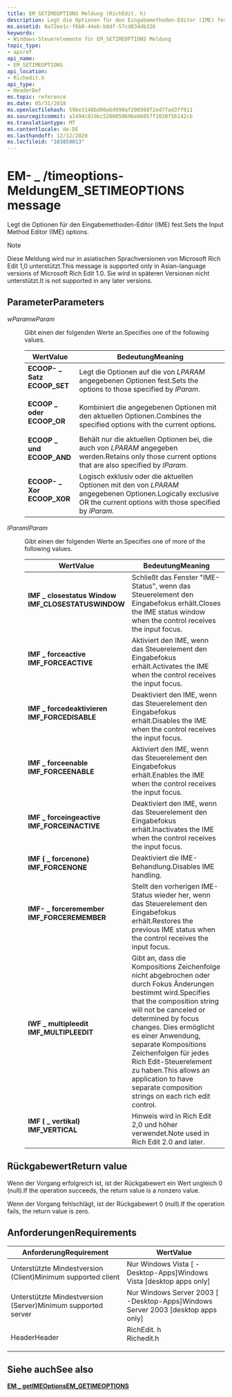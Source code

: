 ```yaml
---
title: EM_SETIMEOPTIONS Meldung (RichEdit. h)
description: Legt die Optionen für den Eingabemethoden-Editor (IME) fest.
ms.assetid: 8a72ee1c-f6b8-44eb-b8df-57cd834db326
keywords:
- Windows-Steuerelemente für EM_SETIMEOPTIONS Meldung
topic_type:
- apiref
api_name:
- EM_SETIMEOPTIONS
api_location:
- Richedit.h
api_type:
- HeaderDef
ms.topic: reference
ms.date: 05/31/2018
ms.openlocfilehash: 59be3148bd00abd998af200368f2ed77ad3ff911
ms.sourcegitcommit: a1494c819bc5200050696e66057f1020f5b142cb
ms.translationtype: MT
ms.contentlocale: de-DE
ms.lasthandoff: 12/12/2020
ms.locfileid: "103859013"
---
```

# <a name="em_setimeoptions-message"></a><span data-ttu-id="19820-104">EM- \_ /timeoptions-Meldung</span><span class="sxs-lookup"><span data-stu-id="19820-104">EM\_SETIMEOPTIONS message</span></span>

<span data-ttu-id="19820-105">Legt die Optionen für den Eingabemethoden-Editor (IME) fest.</span><span class="sxs-lookup"><span data-stu-id="19820-105">Sets the Input Method Editor (IME) options.</span></span>

> [!Note]  
> <span data-ttu-id="19820-106">Diese Meldung wird nur in asiatischen Sprachversionen von Microsoft Rich Edit 1,0 unterstützt.</span><span class="sxs-lookup"><span data-stu-id="19820-106">This message is supported only in Asian-language versions of Microsoft Rich Edit 1.0.</span></span> <span data-ttu-id="19820-107">Sie wird in späteren Versionen nicht unterstützt.</span><span class="sxs-lookup"><span data-stu-id="19820-107">It is not supported in any later versions.</span></span>

 

## <a name="parameters"></a><span data-ttu-id="19820-108">Parameter</span><span class="sxs-lookup"><span data-stu-id="19820-108">Parameters</span></span>

<dl> <dt>

<span data-ttu-id="19820-109">*wParam*</span><span class="sxs-lookup"><span data-stu-id="19820-109">*wParam*</span></span> 
</dt> <dd>

<span data-ttu-id="19820-110">Gibt einen der folgenden Werte an.</span><span class="sxs-lookup"><span data-stu-id="19820-110">Specifies one of the following values.</span></span>



| <span data-ttu-id="19820-111">Wert</span><span class="sxs-lookup"><span data-stu-id="19820-111">Value</span></span>                                                                                                                                             | <span data-ttu-id="19820-112">Bedeutung</span><span class="sxs-lookup"><span data-stu-id="19820-112">Meaning</span></span>                                                                                 |
|---------------------------------------------------------------------------------------------------------------------------------------------------|-----------------------------------------------------------------------------------------|
| <span id="ECOOP_SET"></span><span id="ecoop_set"></span><dl> <span data-ttu-id="19820-113"><dt>**ECOOP- \_ Satz**</dt></span><span class="sxs-lookup"><span data-stu-id="19820-113"><dt>**ECOOP\_SET**</dt></span></span> </dl> | <span data-ttu-id="19820-114">Legt die Optionen auf die von *LPARAM* angegebenen Optionen fest.</span><span class="sxs-lookup"><span data-stu-id="19820-114">Sets the options to those specified by *lParam*.</span></span><br/>                             |
| <span id="ECOOP_OR"></span><span id="ecoop_or"></span><dl> <span data-ttu-id="19820-115"><dt>**ECOOP \_ oder**</dt></span><span class="sxs-lookup"><span data-stu-id="19820-115"><dt>**ECOOP\_OR**</dt></span></span> </dl>    | <span data-ttu-id="19820-116">Kombiniert die angegebenen Optionen mit den aktuellen Optionen.</span><span class="sxs-lookup"><span data-stu-id="19820-116">Combines the specified options with the current options.</span></span><br/>                     |
| <span id="ECOOP_AND"></span><span id="ecoop_and"></span><dl> <span data-ttu-id="19820-117"><dt>**ECOOP \_ und**</dt></span><span class="sxs-lookup"><span data-stu-id="19820-117"><dt>**ECOOP\_AND**</dt></span></span> </dl> | <span data-ttu-id="19820-118">Behält nur die aktuellen Optionen bei, die auch von *LPARAM* angegeben werden.</span><span class="sxs-lookup"><span data-stu-id="19820-118">Retains only those current options that are also specified by *lParam*.</span></span><br/>      |
| <span id="ECOOP_XOR"></span><span id="ecoop_xor"></span><dl> <span data-ttu-id="19820-119"><dt>**ECOOP- \_ Xor**</dt></span><span class="sxs-lookup"><span data-stu-id="19820-119"><dt>**ECOOP\_XOR**</dt></span></span> </dl> | <span data-ttu-id="19820-120">Logisch exklusiv oder die aktuellen Optionen mit den von *LPARAM* angegebenen Optionen.</span><span class="sxs-lookup"><span data-stu-id="19820-120">Logically exclusive OR the current options with those specified by *lParam.*</span></span><br/> |



 

</dd> <dt>

<span data-ttu-id="19820-121">*lParam*</span><span class="sxs-lookup"><span data-stu-id="19820-121">*lParam*</span></span> 
</dt> <dd>

<span data-ttu-id="19820-122">Gibt einen der folgenden Werte an.</span><span class="sxs-lookup"><span data-stu-id="19820-122">Specifies one of more of the following values.</span></span>



| <span data-ttu-id="19820-123">Wert</span><span class="sxs-lookup"><span data-stu-id="19820-123">Value</span></span>                                                                                                                                                                                 | <span data-ttu-id="19820-124">Bedeutung</span><span class="sxs-lookup"><span data-stu-id="19820-124">Meaning</span></span>                                                                                                                                                                                          |
|---------------------------------------------------------------------------------------------------------------------------------------------------------------------------------------|--------------------------------------------------------------------------------------------------------------------------------------------------------------------------------------------------|
| <span id="IMF_CLOSESTATUSWINDOW"></span><span id="imf_closestatuswindow"></span><dl> <span data-ttu-id="19820-125"><dt>**IMF \_ closestatus Window**</dt></span><span class="sxs-lookup"><span data-stu-id="19820-125"><dt>**IMF\_CLOSESTATUSWINDOW**</dt></span></span> </dl> | <span data-ttu-id="19820-126">Schließt das Fenster "IME-Status", wenn das Steuerelement den Eingabefokus erhält.</span><span class="sxs-lookup"><span data-stu-id="19820-126">Closes the IME status window when the control receives the input focus.</span></span><br/>                                                                                                               |
| <span id="IMF_FORCEACTIVE"></span><span id="imf_forceactive"></span><dl> <span data-ttu-id="19820-127"><dt>**IMF \_ forceactive**</dt></span><span class="sxs-lookup"><span data-stu-id="19820-127"><dt>**IMF\_FORCEACTIVE**</dt></span></span> </dl>                   | <span data-ttu-id="19820-128">Aktiviert den IME, wenn das Steuerelement den Eingabefokus erhält.</span><span class="sxs-lookup"><span data-stu-id="19820-128">Activates the IME when the control receives the input focus.</span></span><br/>                                                                                                                          |
| <span id="IMF_FORCEDISABLE"></span><span id="imf_forcedisable"></span><dl> <span data-ttu-id="19820-129"><dt>**IMF \_ forcedeaktivieren**</dt></span><span class="sxs-lookup"><span data-stu-id="19820-129"><dt>**IMF\_FORCEDISABLE**</dt></span></span> </dl>                | <span data-ttu-id="19820-130">Deaktiviert den IME, wenn das Steuerelement den Eingabefokus erhält.</span><span class="sxs-lookup"><span data-stu-id="19820-130">Disables the IME when the control receives the input focus.</span></span><br/>                                                                                                                           |
| <span id="IMF_FORCEENABLE"></span><span id="imf_forceenable"></span><dl> <span data-ttu-id="19820-131"><dt>**IMF \_ forceenable**</dt></span><span class="sxs-lookup"><span data-stu-id="19820-131"><dt>**IMF\_FORCEENABLE**</dt></span></span> </dl>                   | <span data-ttu-id="19820-132">Aktiviert den IME, wenn das Steuerelement den Eingabefokus erhält.</span><span class="sxs-lookup"><span data-stu-id="19820-132">Enables the IME when the control receives the input focus.</span></span><br/>                                                                                                                            |
| <span id="IMF_FORCEINACTIVE"></span><span id="imf_forceinactive"></span><dl> <span data-ttu-id="19820-133"><dt>**IMF \_ forceingeactive**</dt></span><span class="sxs-lookup"><span data-stu-id="19820-133"><dt>**IMF\_FORCEINACTIVE**</dt></span></span> </dl>             | <span data-ttu-id="19820-134">Deaktiviert den IME, wenn das Steuerelement den Eingabefokus erhält.</span><span class="sxs-lookup"><span data-stu-id="19820-134">Inactivates the IME when the control receives the input focus.</span></span><br/>                                                                                                                        |
| <span id="IMF_FORCENONE"></span><span id="imf_forcenone"></span><dl> <span data-ttu-id="19820-135"><dt>**IMF ( \_ forcenone)**</dt></span><span class="sxs-lookup"><span data-stu-id="19820-135"><dt>**IMF\_FORCENONE**</dt></span></span> </dl>                         | <span data-ttu-id="19820-136">Deaktiviert die IME-Behandlung.</span><span class="sxs-lookup"><span data-stu-id="19820-136">Disables IME handling.</span></span><br/>                                                                                                                                                                |
| <span id="IMF_FORCEREMEMBER"></span><span id="imf_forceremember"></span><dl> <span data-ttu-id="19820-137"><dt>**IMF- \_ forceremember**</dt></span><span class="sxs-lookup"><span data-stu-id="19820-137"><dt>**IMF\_FORCEREMEMBER**</dt></span></span> </dl>             | <span data-ttu-id="19820-138">Stellt den vorherigen IME-Status wieder her, wenn das Steuerelement den Eingabefokus erhält.</span><span class="sxs-lookup"><span data-stu-id="19820-138">Restores the previous IME status when the control receives the input focus.</span></span><br/>                                                                                                           |
| <span id="IMF_MULTIPLEEDIT"></span><span id="imf_multipleedit"></span><dl> <span data-ttu-id="19820-139"><dt>**IWF \_ multipleedit**</dt></span><span class="sxs-lookup"><span data-stu-id="19820-139"><dt>**IMF\_MULTIPLEEDIT**</dt></span></span> </dl>                | <span data-ttu-id="19820-140">Gibt an, dass die Kompositions Zeichenfolge nicht abgebrochen oder durch Fokus Änderungen bestimmt wird.</span><span class="sxs-lookup"><span data-stu-id="19820-140">Specifies that the composition string will not be canceled or determined by focus changes.</span></span> <span data-ttu-id="19820-141">Dies ermöglicht es einer Anwendung, separate Kompositions Zeichenfolgen für jedes Rich Edit-Steuerelement zu haben.</span><span class="sxs-lookup"><span data-stu-id="19820-141">This allows an application to have separate composition strings on each rich edit control.</span></span><br/> |
| <span id="IMF_VERTICAL"></span><span id="imf_vertical"></span><dl> <span data-ttu-id="19820-142"><dt>**IMF ( \_ vertikal)**</dt></span><span class="sxs-lookup"><span data-stu-id="19820-142"><dt>**IMF\_VERTICAL**</dt></span></span> </dl>                            | <span data-ttu-id="19820-143">Hinweis wird in Rich Edit 2,0 und höher verwendet.</span><span class="sxs-lookup"><span data-stu-id="19820-143">Note used in Rich Edit 2.0 and later.</span></span> <br/>                                                                                                                                                |



 

</dd> </dl>

## <a name="return-value"></a><span data-ttu-id="19820-144">Rückgabewert</span><span class="sxs-lookup"><span data-stu-id="19820-144">Return value</span></span>

<span data-ttu-id="19820-145">Wenn der Vorgang erfolgreich ist, ist der Rückgabewert ein Wert ungleich 0 (null).</span><span class="sxs-lookup"><span data-stu-id="19820-145">If the operation succeeds, the return value is a nonzero value.</span></span>

<span data-ttu-id="19820-146">Wenn der Vorgang fehlschlägt, ist der Rückgabewert 0 (null).</span><span class="sxs-lookup"><span data-stu-id="19820-146">If the operation fails, the return value is zero.</span></span>

## <a name="requirements"></a><span data-ttu-id="19820-147">Anforderungen</span><span class="sxs-lookup"><span data-stu-id="19820-147">Requirements</span></span>



| <span data-ttu-id="19820-148">Anforderung</span><span class="sxs-lookup"><span data-stu-id="19820-148">Requirement</span></span> | <span data-ttu-id="19820-149">Wert</span><span class="sxs-lookup"><span data-stu-id="19820-149">Value</span></span> |
|-------------------------------------|---------------------------------------------------------------------------------------|
| <span data-ttu-id="19820-150">Unterstützte Mindestversion (Client)</span><span class="sxs-lookup"><span data-stu-id="19820-150">Minimum supported client</span></span><br/> | <span data-ttu-id="19820-151">Nur Windows Vista \[ -Desktop-Apps\]</span><span class="sxs-lookup"><span data-stu-id="19820-151">Windows Vista \[desktop apps only\]</span></span><br/>                                        |
| <span data-ttu-id="19820-152">Unterstützte Mindestversion (Server)</span><span class="sxs-lookup"><span data-stu-id="19820-152">Minimum supported server</span></span><br/> | <span data-ttu-id="19820-153">Nur Windows Server 2003 \[ -Desktop-Apps\]</span><span class="sxs-lookup"><span data-stu-id="19820-153">Windows Server 2003 \[desktop apps only\]</span></span><br/>                                  |
| <span data-ttu-id="19820-154">Header</span><span class="sxs-lookup"><span data-stu-id="19820-154">Header</span></span><br/>                   | <dl> <span data-ttu-id="19820-155"><dt>RichEdit. h</dt></span><span class="sxs-lookup"><span data-stu-id="19820-155"><dt>Richedit.h</dt></span></span> </dl> |



## <a name="see-also"></a><span data-ttu-id="19820-156">Siehe auch</span><span class="sxs-lookup"><span data-stu-id="19820-156">See also</span></span>

<dl> <dt>

[<span data-ttu-id="19820-157">**EM \_ getIMEOptions**</span><span class="sxs-lookup"><span data-stu-id="19820-157">**EM\_GETIMEOPTIONS**</span></span>](em-getimeoptions.md)
</dt> </dl>

 

 





